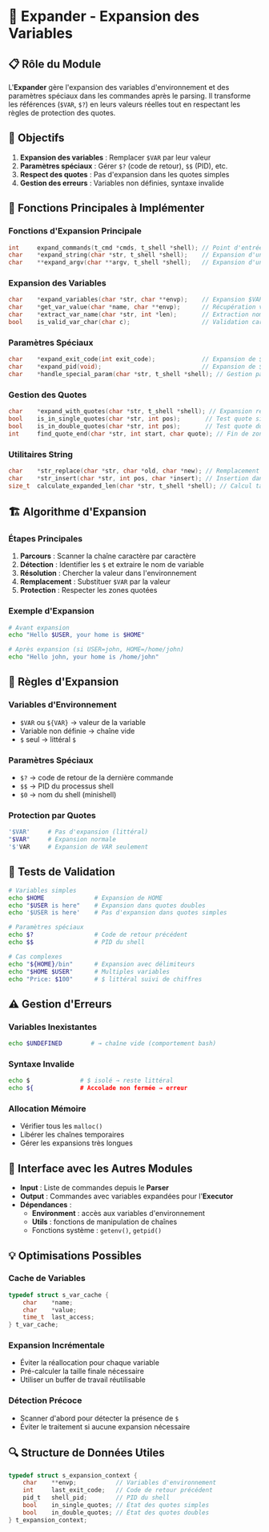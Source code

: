 # 🔄 Expander - Expansion des Variables

## 📋 Rôle du Module

L'**Expander** gère l'expansion des variables d'environnement et des paramètres spéciaux dans les commandes après le parsing. Il transforme les références (`$VAR`, `$?`) en leurs valeurs réelles tout en respectant les règles de protection des quotes.

## 🎯 Objectifs

1. **Expansion des variables** : Remplacer `$VAR` par leur valeur
2. **Paramètres spéciaux** : Gérer `$?` (code de retour), `$$` (PID), etc.
3. **Respect des quotes** : Pas d'expansion dans les quotes simples
4. **Gestion des erreurs** : Variables non définies, syntaxe invalide

## 🔧 Fonctions Principales à Implémenter

### **Fonctions d'Expansion Principale**

```c
int     expand_commands(t_cmd *cmds, t_shell *shell); // Point d'entrée principal
char    *expand_string(char *str, t_shell *shell);    // Expansion d'une chaîne
char    **expand_argv(char **argv, t_shell *shell);   // Expansion d'un tableau argv
```

### **Expansion des Variables**

```c
char    *expand_variables(char *str, char **envp);    // Expansion $VAR
char    *get_var_value(char *name, char **envp);      // Récupération valeur variable
char    *extract_var_name(char *str, int *len);       // Extraction nom de variable
bool    is_valid_var_char(char c);                    // Validation caractère variable
```

### **Paramètres Spéciaux**

```c
char    *expand_exit_code(int exit_code);             // Expansion de $?
char    *expand_pid(void);                            // Expansion de $$ (PID du shell)
char    *handle_special_param(char *str, t_shell *shell); // Gestion paramètres spéciaux
```

### **Gestion des Quotes**

```c
char    *expand_with_quotes(char *str, t_shell *shell); // Expansion respectant quotes
bool    is_in_single_quotes(char *str, int pos);       // Test quote simple
bool    is_in_double_quotes(char *str, int pos);       // Test quote double
int     find_quote_end(char *str, int start, char quote); // Fin de zone quotée
```

### **Utilitaires String**

```c
char    *str_replace(char *str, char *old, char *new); // Remplacement de sous-chaîne
char    *str_insert(char *str, int pos, char *insert); // Insertion dans chaîne
size_t  calculate_expanded_len(char *str, t_shell *shell); // Calcul taille après expansion
```

## 🏗️ Algorithme d'Expansion

### **Étapes Principales**

1. **Parcours** : Scanner la chaîne caractère par caractère
2. **Détection** : Identifier les `$` et extraire le nom de variable
3. **Résolution** : Chercher la valeur dans l'environnement
4. **Remplacement** : Substituer `$VAR` par la valeur
5. **Protection** : Respecter les zones quotées

### **Exemple d'Expansion**

```bash
# Avant expansion
echo "Hello $USER, your home is $HOME"

# Après expansion (si USER=john, HOME=/home/john)
echo "Hello john, your home is /home/john"
```

## 📝 Règles d'Expansion

### **Variables d'Environnement**

- `$VAR` ou `${VAR}` → valeur de la variable
- Variable non définie → chaîne vide
- `$` seul → littéral `$`

### **Paramètres Spéciaux**

- `$?` → code de retour de la dernière commande
- `$$` → PID du processus shell
- `$0` → nom du shell (minishell)

### **Protection par Quotes**

```bash
'$VAR'     # Pas d'expansion (littéral)
"$VAR"     # Expansion normale
'$'VAR     # Expansion de VAR seulement
```

## 🧪 Tests de Validation

```bash
# Variables simples
echo $HOME              # Expansion de HOME
echo "$USER is here"    # Expansion dans quotes doubles
echo '$USER is here'    # Pas d'expansion dans quotes simples

# Paramètres spéciaux
echo $?                 # Code de retour précédent
echo $$                 # PID du shell

# Cas complexes
echo "${HOME}/bin"      # Expansion avec délimiteurs
echo "$HOME $USER"      # Multiples variables
echo "Price: $100"      # $ littéral suivi de chiffres
```

## ⚠️ Gestion d'Erreurs

### **Variables Inexistantes**

```bash
echo $UNDEFINED        # → chaîne vide (comportement bash)
```

### **Syntaxe Invalide**

```bash
echo $              # $ isolé → reste littéral
echo ${             # Accolade non fermée → erreur
```

### **Allocation Mémoire**

- Vérifier tous les `malloc()`
- Libérer les chaînes temporaires
- Gérer les expansions très longues

## 🔗 Interface avec les Autres Modules

- **Input** : Liste de commandes depuis le **Parser**
- **Output** : Commandes avec variables expandées pour l'**Executor**
- **Dépendances** :
  - **Environment** : accès aux variables d'environnement
  - **Utils** : fonctions de manipulation de chaînes
  - Fonctions système : `getenv()`, `getpid()`

## 💡 Optimisations Possibles

### **Cache de Variables**

```c
typedef struct s_var_cache {
    char    *name;
    char    *value;
    time_t  last_access;
} t_var_cache;
```

### **Expansion Incrémentale**

- Éviter la réallocation pour chaque variable
- Pré-calculer la taille finale nécessaire
- Utiliser un buffer de travail réutilisable

### **Détection Précoce**

- Scanner d'abord pour détecter la présence de `$`
- Éviter le traitement si aucune expansion nécessaire

## 🔍 Structure de Données Utiles

```c
typedef struct s_expansion_context {
    char    **envp;           // Variables d'environnement
    int     last_exit_code;   // Code de retour précédent
    pid_t   shell_pid;        // PID du shell
    bool    in_single_quotes; // État des quotes simples
    bool    in_double_quotes; // État des quotes doubles
} t_expansion_context;
```
